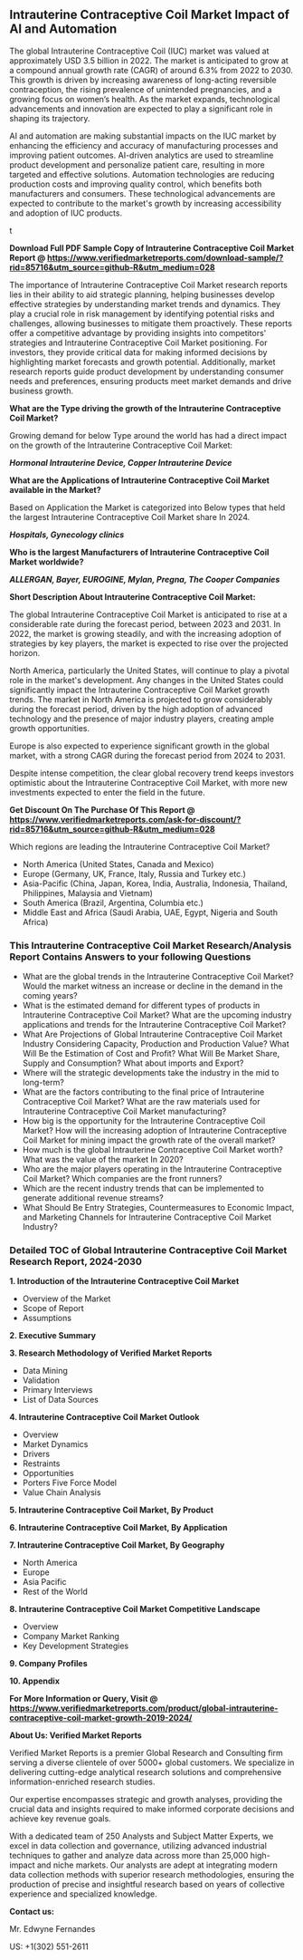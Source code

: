 <h2>Intrauterine Contraceptive Coil Market Impact of AI and Automation</h2><p>The global Intrauterine Contraceptive Coil (IUC) market was valued at approximately USD 3.5 billion in 2022. The market is anticipated to grow at a compound annual growth rate (CAGR) of around 6.3% from 2022 to 2030. This growth is driven by increasing awareness of long-acting reversible contraception, the rising prevalence of unintended pregnancies, and a growing focus on women’s health. As the market expands, technological advancements and innovation are expected to play a significant role in shaping its trajectory.</p><p>AI and automation are making substantial impacts on the IUC market by enhancing the efficiency and accuracy of manufacturing processes and improving patient outcomes. AI-driven analytics are used to streamline product development and personalize patient care, resulting in more targeted and effective solutions. Automation technologies are reducing production costs and improving quality control, which benefits both manufacturers and consumers. These technological advancements are expected to contribute to the market's growth by increasing accessibility and adoption of IUC products.</p>t</p><p id="" class=""><strong>Download Full PDF Sample Copy of Intrauterine Contraceptive Coil Market Report @ <a href="https://www.verifiedmarketreports.com/download-sample/?rid=85716&utm_source=github-R&utm_medium=028" target="_blank">https://www.verifiedmarketreports.com/download-sample/?rid=85716&utm_source=github-R&utm_medium=028</a></strong></p><p>The importance of&nbsp;Intrauterine Contraceptive Coil Market research reports lies in their ability to aid strategic planning, helping businesses develop effective strategies by understanding market trends and dynamics. They play a crucial role in risk management by identifying potential risks and challenges, allowing businesses to mitigate them proactively. These reports offer a competitive advantage by providing insights into competitors' strategies and Intrauterine Contraceptive Coil Market positioning. For investors, they provide critical data for making informed decisions by highlighting market forecasts and growth potential. Additionally, market research reports guide product development by understanding consumer needs and preferences, ensuring products meet market demands and drive business growth.</p><p><strong>What are the&nbsp;Type driving the growth of the Intrauterine Contraceptive Coil Market?</strong></p><p id="" class="">Growing demand for below Type around the world has had a direct impact on the growth of the Intrauterine Contraceptive Coil Market:</p><em><strong>Hormonal Intrauterine Device, Copper Intrauterine Device</strong></em></p><strong>What are the&nbsp;Applications&nbsp;of Intrauterine Contraceptive Coil Market available in the Market?</strong></p><p id="" class="">Based on Application the Market is categorized into Below types that held the largest Intrauterine Contraceptive Coil Market share In 2024.</p><em><strong>Hospitals, Gynecology clinics</strong></em></p><strong>Who is the largest Manufacturers of Intrauterine Contraceptive Coil Market worldwide?</strong></p><p><em><strong>ALLERGAN, Bayer, EUROGINE, Mylan, Pregna, The Cooper Companies</strong></em></p><p id="" class=""><strong>Short Description About Intrauterine Contraceptive Coil Market:</strong></p><p>The global Intrauterine Contraceptive Coil Market is anticipated to rise at a considerable rate during the forecast period, between 2023 and 2031. In 2022, the market is growing steadily, and with the increasing adoption of strategies by key players, the market is expected to rise over the projected horizon.</p><p>North America, particularly the United States, will continue to play a pivotal role in the market's development. Any changes in the United States could significantly impact the Intrauterine Contraceptive Coil Market growth trends. The market in North America is projected to grow considerably during the forecast period, driven by the high adoption of advanced technology and the presence of major industry players, creating ample growth opportunities.</p><p>Europe is also expected to experience significant growth in the global market, with a strong CAGR during the forecast period from 2024 to 2031.</p><p>Despite intense competition, the clear global recovery trend keeps investors optimistic about the Intrauterine Contraceptive Coil Market, with more new investments expected to enter the field in the future.</p><p id="" class=""><strong>Get Discount On The Purchase Of This Report @ <a href="https://www.verifiedmarketreports.com/ask-for-discount/?rid=85716&utm_source=github-R&utm_medium=028" target="_blank">https://www.verifiedmarketreports.com/ask-for-discount/?rid=85716&utm_source=github-R&utm_medium=028</a></strong></p>Which regions are leading the Intrauterine Contraceptive Coil Market?</p><ul><li>North America (United States, Canada and Mexico)</li><li>Europe (Germany, UK, France, Italy, Russia and Turkey etc.)</li><li>Asia-Pacific (China, Japan, Korea, India, Australia, Indonesia, Thailand, Philippines, Malaysia and Vietnam)</li><li>South America (Brazil, Argentina, Columbia etc.)</li><li>Middle East and Africa (Saudi Arabia, UAE, Egypt, Nigeria and South Africa)</li></ul><h3 id="" class="">This Intrauterine Contraceptive Coil Market Research/Analysis Report Contains Answers to your following Questions</h3><ul><li>What are the global trends in the Intrauterine Contraceptive Coil Market? Would the market witness an increase or decline in the demand in the coming years?</li><li>What is the estimated demand for different types of products in Intrauterine Contraceptive Coil Market? What are the upcoming industry applications and trends for the Intrauterine Contraceptive Coil Market?</li><li>What Are Projections of Global Intrauterine Contraceptive Coil Market Industry Considering Capacity, Production and Production Value? What Will Be the Estimation of Cost and Profit? What Will Be Market Share, Supply and Consumption? What about imports and Export?</li><li>Where will the strategic developments take the industry in the mid to long-term?</li><li>What are the factors contributing to the final price of Intrauterine Contraceptive Coil Market? What are the raw materials used for Intrauterine Contraceptive Coil Market manufacturing?</li><li>How big is the opportunity for the Intrauterine Contraceptive Coil Market? How will the increasing adoption of Intrauterine Contraceptive Coil Market for mining impact the growth rate of the overall market?</li><li>How much is the global Intrauterine Contraceptive Coil Market worth? What was the value of the market In 2020?</li><li>Who are the major players operating in the Intrauterine Contraceptive Coil Market? Which companies are the front runners?</li><li>Which are the recent industry trends that can be implemented to generate additional revenue streams?</li><li>What Should Be Entry Strategies, Countermeasures to Economic Impact, and Marketing Channels for Intrauterine Contraceptive Coil Market Industry?</li></ul><h3 id="" class="">Detailed TOC of Global Intrauterine Contraceptive Coil Market Research Report, 2024-2030</h3><p id="" class=""><strong>1. Introduction of the Intrauterine Contraceptive Coil Market</strong></p><ul><li>Overview of the Market</li><li>Scope of Report</li><li>Assumptions</li></ul><p id="" class=""><strong>2. Executive Summary</strong></p><p id="" class=""><strong>3. Research Methodology of Verified Market Reports</strong></p><ul><li>Data Mining</li><li>Validation</li><li>Primary Interviews</li><li>List of Data Sources</li></ul><p id="" class=""><strong>4. Intrauterine Contraceptive Coil Market Outlook</strong></p><ul><li>Overview</li><li>Market Dynamics</li><li>Drivers</li><li>Restraints</li><li>Opportunities</li><li>Porters Five Force Model</li><li>Value Chain Analysis</li></ul><p id="" class=""><strong>5. Intrauterine Contraceptive Coil Market, By Product</strong></p><p id="" class=""><strong>6. Intrauterine Contraceptive Coil Market, By Application</strong></p><p id="" class=""><strong>7. Intrauterine Contraceptive Coil Market, By Geography</strong></p><ul><li>North America</li><li>Europe</li><li>Asia Pacific</li><li>Rest of the World</li></ul><p id="" class=""><strong>8. Intrauterine Contraceptive Coil Market Competitive Landscape</strong></p><ul><li>Overview</li><li>Company Market Ranking</li><li>Key Development Strategies</li></ul><p id="" class=""><strong>9. Company Profiles</strong></p><p id="" class=""><strong>10. Appendix</strong></p><p id="" class=""><strong>For More Information or Query, Visit @ <a href="https://www.verifiedmarketreports.com/product/global-intrauterine-contraceptive-coil-market-growth-2019-2024/" target="_blank">https://www.verifiedmarketreports.com/product/global-intrauterine-contraceptive-coil-market-growth-2019-2024/</a></strong></p><p id="" class=""><strong>About Us: Verified Market Reports</strong></p><p id="" class="">Verified Market Reports is a premier Global Research and Consulting firm serving a diverse clientele of over 5000+ global customers. We specialize in delivering cutting-edge analytical research solutions and comprehensive information-enriched research studies.</p><p id="" class="">Our expertise encompasses strategic and growth analyses, providing the crucial data and insights required to make informed corporate decisions and achieve key revenue goals.</p><p id="" class="">With a dedicated team of 250 Analysts and Subject Matter Experts, we excel in data collection and governance, utilizing advanced industrial techniques to gather and analyze data across more than 25,000 high-impact and niche markets. Our analysts are adept at integrating modern data collection methods with superior research methodologies, ensuring the production of precise and insightful research based on years of collective experience and specialized knowledge.</p><p id="" class=""><strong>Contact us:</strong></p><p id="" class="">Mr. Edwyne Fernandes</p><p id="" class="">US: +1(302) 551-2611</p>